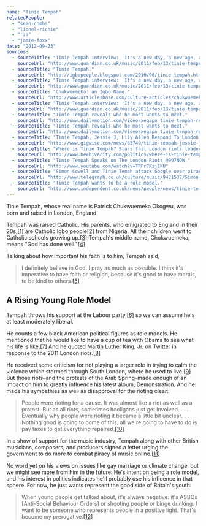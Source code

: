 ```yaml
---
name: "Tinie Tempah"
relatedPeople:
  - "sean-combs"
  - "lionel-richie"
  - "rza"
  - "jamie-foxx"
date: "2012-09-23"
sources:
  - sourceTitle: "Tinie Tempah interview: 'It's a new day, a new age, a new outlook.'"
    sourceUrl: "http://www.guardian.co.uk/music/2011/feb/13/tinie-tempah-interview-brit-awards"
  - sourceTitle: "Tinie Tempah."
    sourceUrl: "http://igbopeople.blogspot.com/2010/06/tinie-tempah.html"
  - sourceTitle: "Tinie Tempah interview: 'It's a new day, a new age, a new outlook.'"
    sourceUrl: "http://www.guardian.co.uk/music/2011/feb/13/tinie-tempah-interview-brit-awards"
  - sourceTitle: "Chukwuemeka: an Igbo Name."
    sourceUrl: "http://www.articlesbase.com/culture-articles/chukwuemeka-an-igbo-name-670637.html"
  - sourceTitle: "Tinie Tempah interview: 'It's a new day, a new age, a new outlook.'"
    sourceUrl: "http://www.guardian.co.uk/music/2011/feb/13/tinie-tempah-interview-brit-awards"
  - sourceTitle: "Tinie Tempah reveals who he most wants to meet."
    sourceUrl: "http://www.dailymotion.com/video/xegapn_tinie-tempah-reveals-who-he-most-wa_news"
  - sourceTitle: "Tinie Tempah reveals who he most wants to meet."
    sourceUrl: "http://www.dailymotion.com/video/xegapn_tinie-tempah-reveals-who-he-most-wa_news"
  - sourceTitle: "Tinie Tempah, Jessie J, Lily Allen Respond To London Riots Over Twitter."
    sourceUrl: "http://www.gigwise.com/news/65740/tinie-tempah-jessie-j-lily-allen-respond-to-london-riots-over-twitter"
  - sourceTitle: "Where is Tinie Tempah? Stars fail London riots leadership call."
    sourceUrl: "http://www.beehivecity.com/politics/where-is-tinie-tempah-stars-called-on-to-condemn-london-riots09878/"
  - sourceTitle: "Tinie Tempah Speaks on The London Riots @997NOW."
    sourceUrl: "http://www.youtube.com/watch?v=TRPr7Kij1KU"
  - sourceTitle: "Simon Cowell and Tinie Temah attack Google over piracy."
    sourceUrl: "http://www.telegraph.co.uk/culture/music/9421537/Simon-Cowell-and-Tinie-Tempah-attack-Google-over-piracy.html"
  - sourceTitle: "Tinie Tempah wants to be a role model."
    sourceUrl: "http://www.independent.co.uk/news/people/news/tinie-tempah-wants-to-be-a-role-model-2214293.html"
---
```


Tinie Tempah, whose real name is Patrick Chukwuemeka Okogwu, was born and raised in London, England.

Tempah was raised Catholic. His parents, who emigrated to England in their 20s,<a class="source-citation" href="http://www.guardian.co.uk/music/2011/feb/13/tinie-tempah-interview-brit-awards" title="Tinie Tempah interview: &apos;It&apos;s a new day, a new age, a new outlook.&apos;">[1]</a> are Catholic Igbo people<a class="source-citation" href="http://igbopeople.blogspot.com/2010/06/tinie-tempah.html" title="Tinie Tempah.">[2]</a> from Nigeria. All their children went to Catholic schools growing up.<a class="source-citation" href="http://www.guardian.co.uk/music/2011/feb/13/tinie-tempah-interview-brit-awards" title="Tinie Tempah interview: &apos;It&apos;s a new day, a new age, a new outlook.&apos;">[3]</a> Tempah's middle name, Chukwuemeka, means "God has done well."<a class="source-citation" href="http://www.articlesbase.com/culture-articles/chukwuemeka-an-igbo-name-670637.html" title="Chukwuemeka: an Igbo Name.">[4]</a>

Talking about how important his faith is to him, Tempah said,

>I definitely believe in God. I pray as much as possible. I think it's imperative to have faith or religion, because it's good to have morals, to be kind to others.<a class="source-citation" href="http://www.guardian.co.uk/music/2011/feb/13/tinie-tempah-interview-brit-awards" title="Tinie Tempah interview: &apos;It&apos;s a new day, a new age, a new outlook.&apos;">[5]</a>

## A Rising Young Role Model

Tempah throws his support at the Labour party,<a class="source-citation" href="http://www.dailymotion.com/video/xegapn_tinie-tempah-reveals-who-he-most-wa_news" title="Tinie Tempah reveals who he most wants to meet.">[6]</a> so we can assume he's at least moderately liberal.

He counts a few black American political figures as role models. He mentioned that he would like to have a cup of tea with Obama to see what his life is like.<a class="source-citation" href="http://www.dailymotion.com/video/xegapn_tinie-tempah-reveals-who-he-most-wa_news" title="Tinie Tempah reveals who he most wants to meet.">[7]</a> And he quoted Martin Luther King, Jr. on Twitter in response to the 2011 London riots.<a class="source-citation" href="http://www.gigwise.com/news/65740/tinie-tempah-jessie-j-lily-allen-respond-to-london-riots-over-twitter" title="Tinie Tempah, Jessie J, Lily Allen Respond To London Riots Over Twitter.">[8]</a>

He received some criticism for not playing a larger role in trying to calm the violence which stormed through South London, where he used to live.<a class="source-citation" href="http://www.beehivecity.com/politics/where-is-tinie-tempah-stars-called-on-to-condemn-london-riots09878/" title="Where is Tinie Tempah? Stars fail London riots leadership call.">[9]</a> But those riots–and the protests of the Arab Spring–made enough of an impact on him to greatly influence his latest album, Demonstration. And he made his sympathies as well as disapproval for the rioting clear:

>People were rioting for a cause. It was almost like a riot as well as a protest. But as all riots, sometimes hooligans just get involved. . . . Eventually why people were rioting it became a little bit unclear. . . . Nothing good is going to come of this, all we're going to have to do is pay taxes to get everything repaired.<a class="source-citation" href="http://www.youtube.com/watch?v=TRPr7Kij1KU" title="Tinie Tempah Speaks on The London Riots @997NOW.">[10]</a>

In a show of support for the music industry, Tempah along with other British musicians, composers, and producers signed a letter urging the government to do more to combat piracy of music online.<a class="source-citation" href="http://www.telegraph.co.uk/culture/music/9421537/Simon-Cowell-and-Tinie-Tempah-attack-Google-over-piracy.html" title="Simon Cowell and Tinie Temah attack Google over piracy.">[11]</a>

No word yet on his views on issues like gay marriage or climate change, but we might see more from him in the future. He's intent on being a role model, and his interest in politics indicates he'll probably use his influence in that sphere. For now, he just wants represent the good side of Britain's youth:

>When young people get talked about, it's always negative: it's ASBOs [Anti-Social Behaviour Orders] or shooting people or binge drinking. I want to be someone who represents people in a positive light. That's become my prerogative.<a class="source-citation" href="http://www.independent.co.uk/news/people/news/tinie-tempah-wants-to-be-a-role-model-2214293.html" title="Tinie Tempah wants to be a role model.">[12]</a>